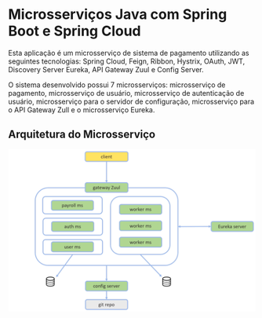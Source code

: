# Microsserviços Java com Spring Boot e Spring Cloud
Esta aplicação é um microsserviço de sistema de pagamento utilizando as seguintes tecnologias: Spring Cloud, Feign, Ribbon, Hystrix, OAuth, JWT, Discovery Server Eureka, 
API Gateway Zuul e Config Server.

O sistema desenvolvido possui 7 microsserviços: microsserviço de pagamento, microsserviço de usuário, microsserviço de autenticação de usuário, microsserviço para o 
servidor de configuração, microsserviço para o API Gateway Zull e o microsserviço Eureka.

## Arquitetura do Microsserviço
![Arquitetura](imagens/Arquitetura.png)
